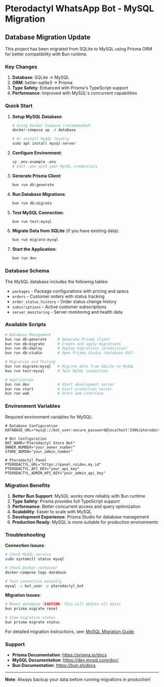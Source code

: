 # Pterodactyl WhatsApp Bot - MySQL Migration

## Database Migration Update

This project has been migrated from SQLite to MySQL using Prisma ORM for better compatibility with Bun runtime.

### Key Changes

1. **Database**: SQLite → MySQL
2. **ORM**: better-sqlite3 → Prisma
3. **Type Safety**: Enhanced with Prisma's TypeScript support
4. **Performance**: Improved with MySQL's concurrent capabilities

### Quick Start

1. **Setup MySQL Database**:
   ```bash
   # Using Docker Compose (recommended)
   docker-compose up -d database
   
   # Or install MySQL locally
   sudo apt install mysql-server
   ```

2. **Configure Environment**:
   ```bash
   cp .env.example .env
   # Edit .env with your MySQL credentials
   ```

3. **Generate Prisma Client**:
   ```bash
   bun run db:generate
   ```

4. **Run Database Migrations**:
   ```bash
   bun run db:migrate
   ```

5. **Test MySQL Connection**:
   ```bash
   bun run test:mysql
   ```

6. **Migrate Data from SQLite** (if you have existing data):
   ```bash
   bun run migrate:mysql
   ```

7. **Start the Application**:
   ```bash
   bun run dev
   ```

### Database Schema

The MySQL database includes the following tables:

- `packages` - Package configurations with pricing and specs
- `orders` - Customer orders with status tracking
- `order_status_history` - Order status change history
- `subscriptions` - Active customer subscriptions
- `server_monitoring` - Server monitoring and health data

### Available Scripts

```bash
# Database Management
bun run db:generate     # Generate Prisma client
bun run db:migrate      # Create and apply migrations
bun run db:deploy       # Deploy migrations (production)
bun run db:studio       # Open Prisma Studio (database GUI)

# Migration and Testing
bun run migrate:mysql   # Migrate data from SQLite to MySQL
bun run test:mysql      # Test MySQL connection

# Application
bun run dev             # Start development server
bun run start           # Start production server
bun run web             # Start web interface
```

### Environment Variables

Required environment variables for MySQL:

```env
# Database Configuration
DATABASE_URL="mysql://bot_user:secure_password@localhost:3306/pterodactyl_bot"

# Bot Configuration
BOT_NAME="Pterodactyl Store Bot"
OWNER_NUMBER="your_owner_number"
STORE_ADMIN="your_admin_number"

# Pterodactyl Panel
PTERODACTYL_URL="https://panel.roidev.my.id"
PTERODACTYL_API_KEY="your_api_key"
PTERODACTYL_ADMIN_API_KEY="your_admin_api_key"
```

### Migration Benefits

1. **Better Bun Support**: MySQL works more reliably with Bun runtime
2. **Type Safety**: Prisma provides full TypeScript support
3. **Performance**: Better concurrent access and query optimization
4. **Scalability**: Easier to scale with MySQL
5. **Development Experience**: Prisma Studio for database management
6. **Production Ready**: MySQL is more suitable for production environments

### Troubleshooting

**Connection Issues**:
```bash
# Check MySQL service
sudo systemctl status mysql

# Check Docker container
docker-compose logs database

# Test connection manually
mysql -u bot_user -p pterodactyl_bot
```

**Migration Issues**:
```bash
# Reset database (CAUTION: This will delete all data)
bun prisma migrate reset

# View migration status
bun prisma migrate status
```

For detailed migration instructions, see: [MySQL Migration Guide](docs/mysql-migration-guide.md)

### Support

- **Prisma Documentation**: https://prisma.io/docs
- **MySQL Documentation**: https://dev.mysql.com/doc/
- **Bun Documentation**: https://bun.sh/docs

---

**Note**: Always backup your data before running migrations in production!